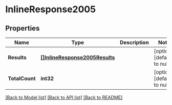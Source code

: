 # InlineResponse2005

## Properties
Name | Type | Description | Notes
------------ | ------------- | ------------- | -------------
**Results** | [**[]InlineResponse2005Results**](inline_response_200_5_results.md) |  | [optional] [default to null]
**TotalCount** | **int32** |  | [optional] [default to null]

[[Back to Model list]](../README.md#documentation-for-models) [[Back to API list]](../README.md#documentation-for-api-endpoints) [[Back to README]](../README.md)


